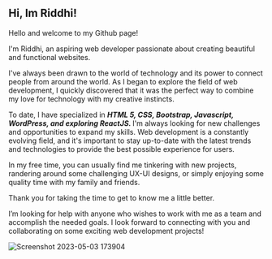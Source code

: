 ## Hi, Im Riddhi!

 Hello and welcome to my Github page!

I'm Riddhi, an aspiring web developer passionate about creating beautiful and functional websites.

I've always been drawn to the world of technology and its power to connect people from around the world. As I began to explore the field of web development, I quickly discovered that it was the perfect way to combine my love for technology with my creative instincts.

To date, I have specialized in <i> <b> HTML 5, CSS, Bootstrap, Javascript, WordPress, and exploring ReactJS. </b> </i> I'm always looking for new challenges and opportunities to expand my skills.
Web development is a constantly evolving field, and it's important to stay up-to-date with the latest trends and technologies to provide the best possible experience for users.

In my free time, you can usually find me tinkering with new projects, randering around some challenging UX-UI designs, or simply enjoying some quality time with my family and friends.

Thank you for taking the time to get to know me a little better.

I’m looking for help with anyone who wishes to work with me as a team and accomplish the needed goals. 
I look forward to connecting with you and collaborating on some exciting web development projects!




![Screenshot 2023-05-03 173904](https://user-images.githubusercontent.com/132450823/235911777-5eaed6f3-6cab-4253-a485-2abfb419a1d9.png)

